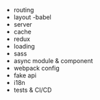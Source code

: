 - routing
- layout
-babel
- server
- cache
- redux
- loading
- sass
- async module & component
- webpack config
- fake api
- i18n
- tests & CI/CD
